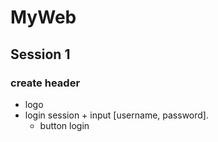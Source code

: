 # MyWeb

## Session 1
### create header
- logo
- login session + input [username, password].
  + button login
